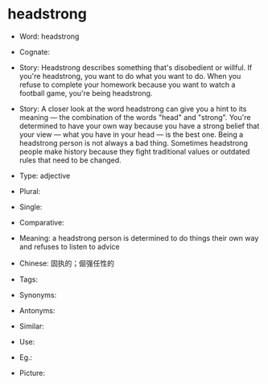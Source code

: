 # headstrong

- Word: headstrong
- Cognate: 
- Story: Headstrong describes something that's disobedient or willful. If you're headstrong, you want to do what you want to do. When you refuse to complete your homework because you want to watch a football game, you're being headstrong.
- Story: A closer look at the word headstrong can give you a hint to its meaning — the combination of the words "head" and "strong". You're determined to have your own way because you have a strong belief that your view — what you have in your head — is the best one. Being a headstrong person is not always a bad thing. Sometimes headstrong people make history because they fight traditional values or outdated rules that need to be changed.

- Type: adjective
- Plural: 
- Single: 
- Comparative: 
- Meaning: a headstrong person is determined to do things their own way and refuses to listen to advice
- Chinese: 固执的；倔强任性的
- Tags: 
- Synonyms: 
- Antonyms: 
- Similar: 
- Use: 
- Eg.: 
- Picture: 

